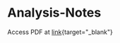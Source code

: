 # Analysis-Notes

Access PDF at [link]([https://joshuaan.github.io/Analysis-Notes/main.pdf](test)){target="_blank"}
